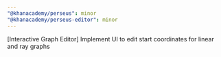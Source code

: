 ```yaml
---
"@khanacademy/perseus": minor
"@khanacademy/perseus-editor": minor
---
```


[Interactive Graph Editor] Implement UI to edit start coordinates for linear and ray graphs
